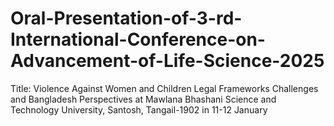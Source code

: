 # Oral-Presentation-of-3-rd-International-Conference-on-Advancement-of-Life-Science-2025
Title: Violence Against Women and Children Legal Frameworks Challenges and Bangladesh Perspectives 
at Mawlana Bhashani Science and Technology University, Santosh, Tangail-1902 in 11-12 January 
